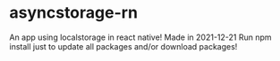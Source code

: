 # asyncstorage-rn

An app using localstorage in react native! Made in 2021-12-21
Run npm install just to update all packages and/or download packages!
